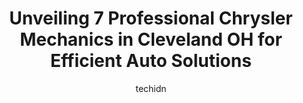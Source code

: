 ---
layout: ampstory
image: https://images.unsplash.com/photo-1618157176697-1bdb104f2896?ixlib=rb-4.0.3&ixid=MnwxMjA3fDB8MHxwaG90by1wYWdlfHx8fGVufDB8fHx8&auto=format&fit=crop&w=640&h=853&q=80
author: techidn
featured: false
description: Experience the excellence of automotive service by visiting the 7 best Chrysler Mechanic in Cleveland OH, USA. With their expertise, attention to detail, and commitment to customer satisfact
title: Unveiling 7 Professional Chrysler Mechanics in Cleveland OH for Efficient Auto Solutions
cover:
   title: Unveiling 7 Professional Chrysler Mechanics in Cleveland OH for Efficient Auto Solutions
   subtitle: Rickpate
   background: https://images.unsplash.com/photo-1618157176697-1bdb104f2896?ixlib=rb-4.0.3&ixid=MnwxMjA3fDB8MHxwaG90by1wYWdlfHx8fGVufDB8fHx8&auto=format&fit=crop&w=640&h=853&q=80

pages: 
 - layout: thirds
   top: <h1>#1 Gallaghers Expert Auto Repair</h1>
   bottom: "<p>Great on pricing and they can usually get you in same day for emergencies. Been using this place for 4 years now. Only thing is if you need a quote get it in person or af</p>"
   background: https://www.knot35.com/toplist/wp-content/uploads/2023/06/best-chrysler-mechanic-1-in-cleveland-oh-1685836797.jpeg
   backgroundblur: true
 - layout: thirds
   top: <h1>#2 Dampers Automotive Services</h1>
   bottom: "<p>7981 Lorain Ave, Cleveland, OH 44102, United States</p>"
   background: https://www.knot35.com/toplist/wp-content/uploads/2023/06/best-chrysler-mechanic-2-in-cleveland-oh-1685836797.jpeg
   cta:
      link: https://www.knot35.com/toplist/unveiling-7-professional-chrysler-mechanics-in-cleveland-oh-for-efficient-auto-solutions/
      text: Unveiling 7 Professional Chrysler Mechanics in Cleveland OH for Efficient Auto Solutions
 - layout: thirds
   top: <h1>#3 Master Auto Services</h1>
   bottom: "<p>4463 State Rd, Cleveland, OH 44109, United States</p>"
   background: https://www.knot35.com/toplist/wp-content/uploads/2023/06/best-chrysler-mechanic-3-in-cleveland-oh-1685836798.jpeg
   cta:
      link: https://www.knot35.com/toplist/unveiling-7-professional-chrysler-mechanics-in-cleveland-oh-for-efficient-auto-solutions/
      text: Unveiling 7 Professional Chrysler Mechanics in Cleveland OH for Efficient Auto Solutions
 - layout: thirds
   top: <h1>#4 Circle Automotive LLC</h1>
   bottom: "<p>2122 W 73rd St, Cleveland, OH 44102, United States</p>"
   background: https://images.unsplash.com/photo-1552083974-186346191183?ixlib=rb-4.0.3&ixid=MnwxMjA3fDB8MHxwaG90by1wYWdlfHx8fGVufDB8fHx8&auto=format&fit=crop&w=640&h=853&q=80
   cta:
      link: https://www.knot35.com/toplist/unveiling-7-professional-chrysler-mechanics-in-cleveland-oh-for-efficient-auto-solutions/
      text: Unveiling 7 Professional Chrysler Mechanics in Cleveland OH for Efficient Auto Solutions
 - layout: thirds
   top: <h1>#5 LNC Auto Inc.</h1>
   bottom: "<p>4195 E 71st St, Cleveland, OH 44105, United States</p>"
   background: https://images.unsplash.com/photo-1618005182384-a83a8bd57fbe?ixlib=rb-4.0.3&ixid=MnwxMjA3fDB8MHxwaG90by1wYWdlfHx8fGVufDB8fHx8&auto=format&fit=crop&w=640&h=853&q=80
   cta:
      link: https://www.knot35.com/toplist/unveiling-7-professional-chrysler-mechanics-in-cleveland-oh-for-efficient-auto-solutions/
      text: Unveiling 7 Professional Chrysler Mechanics in Cleveland OH for Efficient Auto Solutions
 - layout: thirds
   top: <h1>#6 OC Auto, INC.</h1>
   bottom: "<p>6409 Clark Ave, Cleveland, OH 44102, United States</p>"
   background: https://images.unsplash.com/photo-1536745287225-21d689278fd1?ixlib=rb-4.0.3&ixid=MnwxMjA3fDB8MHxwaG90by1wYWdlfHx8fGVufDB8fHx8&auto=format&fit=crop&w=640&h=853&q=80
   cta:
      link: https://www.knot35.com/toplist/unveiling-7-professional-chrysler-mechanics-in-cleveland-oh-for-efficient-auto-solutions/
      text: Unveiling 7 Professional Chrysler Mechanics in Cleveland OH for Efficient Auto Solutions
 - layout: thirds
   top: <h1>#7 Spitzer Kia West Service Center</h1>
   bottom: "<p>3414 Brookpark Rd, Cleveland, OH 44134, United States</p>"
   background: https://images.unsplash.com/photo-1531169509526-f8f1fdaa4a67?ixlib=rb-4.0.3&ixid=MnwxMjA3fDB8MHxwaG90by1wYWdlfHx8fGVufDB8fHx8&auto=format&fit=crop&w=640&h=853&q=80
   cta:
      link: https://www.knot35.com/toplist/unveiling-7-professional-chrysler-mechanics-in-cleveland-oh-for-efficient-auto-solutions/
      text: Unveiling 7 Professional Chrysler Mechanics in Cleveland OH for Efficient Auto Solutions
 - layout: thirds
   middle: Continue reading...
   background: https://images.unsplash.com/photo-1462556791646-c201b8241a94?ixlib=rb-4.0.3&ixid=MnwxMjA3fDB8MHxwaG90by1wYWdlfHx8fGVufDB8fHx8&auto=format&fit=crop&w=640&h=853&q=80
   cta:
      link: https://www.knot35.com/toplist/unveiling-7-professional-chrysler-mechanics-in-cleveland-oh-for-efficient-auto-solutions/
      text: Unveiling 7 Professional Chrysler Mechanics in Cleveland OH for Efficient Auto Solutions
      
---